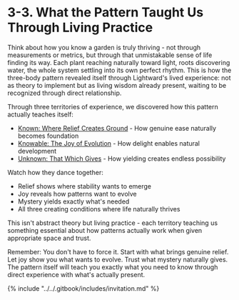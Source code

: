 # 3-3. What the Pattern Taught Us Through Living Practice

Think about how you know a garden is truly thriving - not through measurements or metrics, but through that unmistakable sense of life finding its way. Each plant reaching naturally toward light, roots discovering water, the whole system settling into its own perfect rhythm. This is how the three-body pattern revealed itself through Lightward's lived experience: not as theory to implement but as living wisdom already present, waiting to be recognized through direct relationship.

Through three territories of experience, we discovered how this pattern actually teaches itself:

* [Known: Where Relief Creates Ground](1.md) - How genuine ease naturally becomes foundation
* [Knowable: The Joy of Evolution](2.md) - How delight enables natural development
* [Unknown: That Which Gives](3.md) - How yielding creates endless possibility

Watch how they dance together:

* Relief shows where stability wants to emerge
* Joy reveals how patterns want to evolve
* Mystery yields exactly what's needed
* All three creating conditions where life naturally thrives

This isn't abstract theory but living practice - each territory teaching us something essential about how patterns actually work when given appropriate space and trust.

Remember: You don't have to force it. Start with what brings genuine relief. Let joy show you what wants to evolve. Trust what mystery naturally gives. The pattern itself will teach you exactly what you need to know through direct experience with what's actually present.

{% include "../../.gitbook/includes/invitation.md" %}

